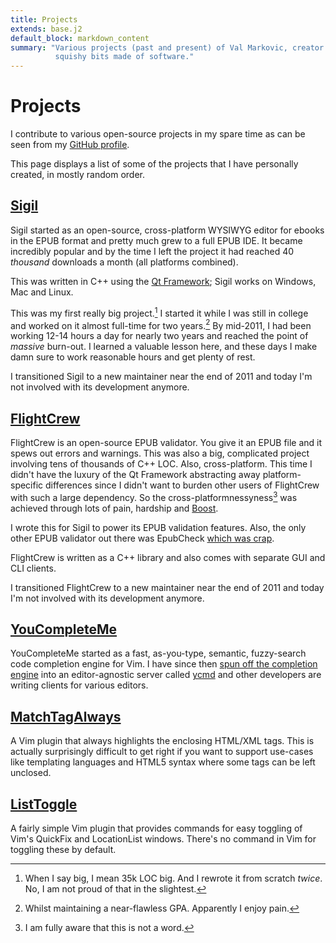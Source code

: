 ```yaml
---
title: Projects
extends: base.j2
default_block: markdown_content
summary: "Various projects (past and present) of Val Markovic, creator of
          squishy bits made of software."
---
```


Projects
========

I contribute to various open-source projects in my spare time as can be seen
from my [GitHub profile][ghprof].

This page displays a list of some of the projects that I have personally
created, in mostly random order.

[Sigil][sigil]
--------------

Sigil started as an open-source, cross-platform WYSIWYG editor for ebooks in the
EPUB format and pretty much grew to a full EPUB IDE. It became incredibly
popular and by the time I left the project it had reached 40 _thousand_
downloads a month (all platforms combined).

This was written in C++ using the [Qt Framework][qt]; Sigil works on Windows,
Mac and Linux.

This was my first really big project.[^big] I started it while I was still in
college and worked on it almost full-time for two years.[^gpa] By mid-2011, I
had been working 12-14 hours a day for nearly two years and reached the point of
_massive_ burn-out. I learned a valuable lesson here, and these days I make damn
sure to work reasonable hours and get plenty of rest.

I transitioned Sigil to a new maintainer near the end of 2011 and today I'm not
involved with its development anymore.

[^big]: When I say big, I mean 35k LOC big. And I rewrote it from scratch _twice_.
No, I am not proud of that in the slightest.
[^gpa]: Whilst maintaining a near-flawless GPA. Apparently I enjoy pain.


[FlightCrew][flightcrew]
------------------------

FlightCrew is an open-source EPUB validator. You give it an EPUB file and it
spews out errors and warnings. This was also a big, complicated project
involving tens of thousands of C++ LOC. Also, cross-platform. This time I didn't
have the luxury of the Qt Framework abstracting away platform-specific
differences since I didn't want to burden other users of FlightCrew with such a
large dependency. So the cross-platformnessyness[^word] was achieved through
lots of pain, hardship and [Boost][boost].

[^word]: I am fully aware that this is not a word.

I wrote this for Sigil to power its EPUB validation features.
Also, the only other EPUB validator out there was EpubCheck [which was
crap][crap].

FlightCrew is written as a C++ library and also comes with separate GUI and CLI
clients.

I transitioned FlightCrew to a new maintainer near the end of 2011 and today I'm not
involved with its development anymore.

[YouCompleteMe][ycm]
--------------------

YouCompleteMe started as a fast, as-you-type, semantic, fuzzy-search code
completion engine for Vim. I have since then [spun off the completion
engine][ycmd-split] into an editor-agnostic server called [ycmd][] and other
developers are writing clients for various editors.

[MatchTagAlways][mta]
--------------------

A Vim plugin that always highlights the enclosing HTML/XML tags. This is
actually surprisingly difficult to get right if you want to support use-cases
like templating languages and HTML5 syntax where some tags can be left unclosed.

[ListToggle][lt]
-----------------

A fairly simple Vim plugin that provides commands for easy toggling of Vim's
QuickFix and LocationList windows. There's no command in Vim for toggling these
by default.

[ghprof]: https://github.com/Valloric
[mta]: http://valloric.github.com/MatchTagAlways
[lt]: https://github.com/Valloric/ListToggle
[sigil]: http://code.google.com/p/sigil/
[qt]: http://qt.nokia.com/
[flightcrew]: http://code.google.com/p/flightcrew/
[crap]: http://sigildev.blogspot.com/2010/10/introducing-flightcrew-epub-validator.html
[boost]: http://www.boost.org/
[ycm]: http://valloric.github.com/YouCompleteMe/
[Clang]: http://clang.llvm.org/
[ycmd]: https://github.com/Valloric/ycmd
[ycmd-split]: http://val.markovic.io/articles/youcompleteme-as-a-server
